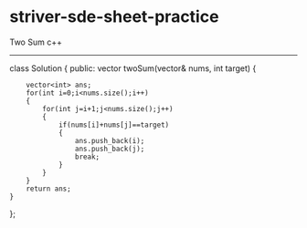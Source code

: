# striver-sde-sheet-practice
 Two Sum
 c++
 
 ******************
 
 class Solution {
public:
    vector<int> twoSum(vector<int>& nums, int target) {
        
        vector<int> ans;
        for(int i=0;i<nums.size();i++)
        {
            for(int j=i+1;j<nums.size();j++)
            {
                if(nums[i]+nums[j]==target)
                {
                    ans.push_back(i);
                    ans.push_back(j);
                    break;
                }
            }
        }
        return ans;
    }
};
